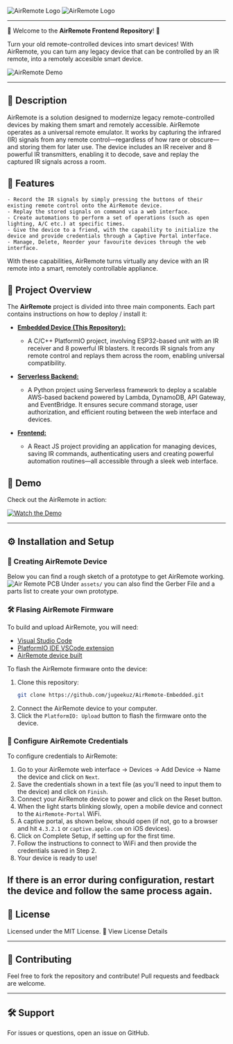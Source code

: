 ![AirRemote Logo](src/assets/imgs/logo-black.png#gh-light-mode-only)
![AirRemote Logo](src/assets/imgs/logo-white.png#gh-dark-mode-only)

---

🎉 Welcome to the **AirRemote Frontend Repository**! 🎉

Turn your old remote-controlled devices into smart devices! With AirRemote, you can turn any legacy device that can be controlled by an IR remote, into a remotely accesible smart device.

![AirRemote Demo]()


--- 
## 📝  Description


AirRemote is a solution designed to modernize legacy remote-controlled devices by making them smart and remotely accessible. AirRemote operates as a universal remote emulator. It works by capturing the infrared (IR) signals from any remote control—regardless of how rare or obscure—and storing them for later use. The device includes an IR receiver and 8 powerful IR transmitters, enabling it to decode, save and replay the captured IR signals across a room.

## 🔧 Features 
    - Record the IR signals by simply pressing the buttons of their existing remote control onto the AirRemote device.
    - Replay the stored signals on command via a web interface.
    - Create automations to perform a set of operations (such as open lighting, A/C etc.) at specific times.
    - Give the device to a friend, with the capability to initialize the device and provide credentials through a Captive Portal interface.
    - Manage, Delete, Reorder your favourite devices through the web interface.

With these capabilities, AirRemote turns virtually any device with an IR remote into a smart, remotely controllable appliance.

## 🌟 Project Overview

The **AirRemote** project is divided into three main components. Each part contains instructions on how to deploy / install it:

- [**Embedded Device (This Repository):**](https://github.com/jugeekuz/AirRemote-Embedded) 
    - A C/C++ PlatformIO project, involving ESP32-based unit with an IR receiver and 8 powerful IR blasters. It records IR signals from any remote control and replays them across the room, enabling universal compatibility.
    
- [**Serverless Backend:**](https://github.com/jugeekuz/AirRemote-Backend) 
    - A Python project using Serverless framework to deploy a scalable AWS-based backend powered by Lambda, DynamoDB, API Gateway, and EventBridge. It ensures secure command storage, user authorization, and efficient routing between the web interface and devices.

- [**Frontend:**](https://github.com/jugeekuz/AirRemote-Frontend) 
    - A React JS project providing an application for managing devices, saving IR commands, authenticating users and creating powerful automation routines—all accessible through a sleek web interface.

## 🎥 Demo
Check out the AirRemote in action:

[![Watch the Demo]()](https://www.youtube.com/watch?v=example)

---

## ⚙️ Installation and Setup

### 🔨 Creating AirRemote Device
Below you can find a rough sketch of a prototype to get AirRemote working. 
![Air Remote PCB](src/assets/imgs/logo-white.png#gh-dark-mode-only)
Under `assets/` you can also find the Gerber File and a parts list to create your own prototype.

### 🛠️ Flasing AirRemote Firmware
To build and upload AirRemote, you will need:
 - [Visual Studio Code](https://code.visualstudio.com/download)
 - [PlatformIO IDE VSCode extension](https://platformio.org/)
 - [AirRemote device built](#creating-air-remote)

To flash the AirRemote firmware onto the device:
 1. Clone this repository: 
    ```bash
    git clone https://github.com/jugeekuz/AirRemote-Embedded.git
    ```
 2. Connect the AirRemote device to your computer.
 3. Click the `PlatformIO: Upload` button to flash the firmware onto the device.

### 🔑 Configure AirRemote Credentials
To configure credentials to AirRemote:
 1. Go to your AirRemote web interface -> Devices -> Add Device -> Name the device and click on `Next`.
 2. Save the credentials shown in a text file (as you'll need to input them to the device) and click on `Finish`.
 3. Connect your AirRemote device to power and click on the Reset button.
 4. When the light starts blinking slowly, open a mobile device and connect to the `AirRemote-Portal` WiFi.
 5. A captive portal, as shown below, should open (if not, go to a browser and hit `4.3.2.1` or `captive.apple.com` on iOS devices).
 6. Click on Complete Setup, if setting up for the first time.
 7. Follow the instructions to connect to WiFi and then provide the credentials saved in Step 2.
 8. Your device is ready to use!

If there is an error during configuration, restart the device and follow the same process again.
---

## 📜 License
Licensed under the MIT License.
🔗 View License Details 

---

## 🤝 Contributing
Feel free to fork the repository and contribute! Pull requests and feedback are welcome.

---

## 🛠️ Support
For issues or questions, open an issue on GitHub.


